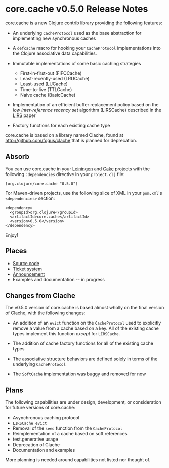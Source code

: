 core.cache v0.5.0 Release Notes
===============================

core.cache is a new Clojure contrib library providing the following features:

* An underlying `CacheProtocol` used as the base abstraction for implementing new synchronous caches

* A `defcache` macro for hooking your `CacheProtocol` implementations into the Clojure associative data capabilities.

* Immutable implementations of some basic caching strategies
  - First-in-first-out (FIFOCache)
  - Least-recently-used (LRUCache)
  - Least-used (LUCache)
  - Time-to-live (TTLCache)
  - Naive cache (BasicCache)

* Implementation of an efficient buffer replacement policy based on the *low inter-reference recency set* algorithm (LIRSCache) described in the [LIRS](http://citeseer.ist.psu.edu/viewdoc/summary?doi=10.1.1.116.2184) paper

* Factory functions for each existing cache type

core.cache is based on a library named Clache, found at http://github.com/fogus/clache that is planned for deprecation.


Absorb
------

You can use core.cache in your [Leiningen](https://github.com/technomancy/leiningen) and [Cake](https://github.com/flatland/cake) projects with the following `:dependencies` directive in your `project.clj` file:

    [org.clojure/core.cache "0.5.0"]

For Maven-driven projects, use the following slice of XML in your `pom.xml`'s `<dependencies>` section:

    <dependency>
	  <groupId>org.clojure</groupId>
	  <artifactId>core.cache</artifactId>
	  <version>0.5.0</version>
	</dependency>

Enjoy!


Places
------

* [Source code](https://github.com/clojure/core.cache)
* [Ticket system](http://dev.clojure.org/jira/browse/CCACHE)
* [Announcement](http://groups.google.com/group/clojure/browse_frm/thread/69d08572ab265dc7)
* Examples and documentation -- in progress

Changes from Clache
-------------------

The v0.5.0 version of core.cache is based almost wholly on the final version of Clache, with the following changes:

* An addition of an `evict` function on the `CacheProtocol` used to explicitly remove a value from a cache based on a key.  All of the existing cache types implement this function *except* for `LIRSCache`.

* The addition of cache factory functions for all of the existing cache types

* The associative structure behaviors are defined solely in terms of the underlying `CacheProtocol`

* The `SoftCache` implementation was buggy and removed for now

Plans
-----

The following capabilities are under design, development, or consideration for future versions of core.cache:

* Asynchronous caching protocol
* `LIRSCache evict`
* Removal of the `seed` function from the `CacheProtocol`
* Reimplementation of a cache based on soft references
* test.generative usage
* Deprecation of Clache
* Documentation and examples

More planning is needed around capabilities not listed nor thought of.
